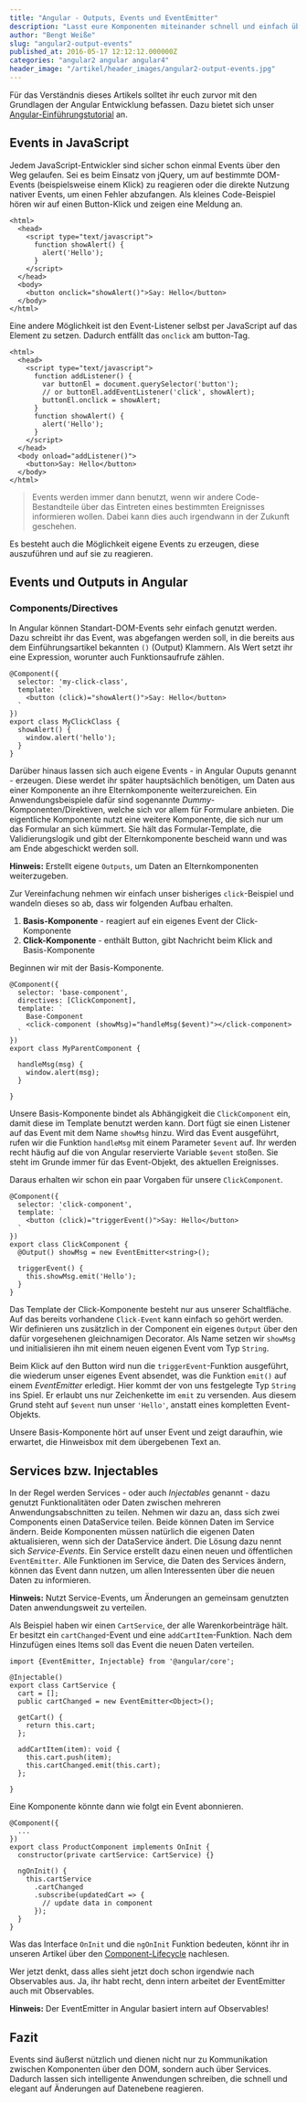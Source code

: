 ```yaml
---
title: "Angular - Outputs, Events und EventEmitter"
description: "Lasst eure Komponenten miteinander schnell und einfach über Events kommunizieren. Informiert Anwendungsteile über Änderungen an einem gemeinsamen Datenmodel über Service-Events."
author: "Bengt Weiße"
slug: "angular2-output-events"
published_at: 2016-05-17 12:12:12.000000Z
categories: "angular2 angular angular4"
header_image: "/artikel/header_images/angular2-output-events.jpg"
---
```


Für das Verständnis dieses Artikels solltet ihr euch zurvor mit den Grundlagen der Angular Entwicklung befassen. Dazu bietet sich unser [Angular-Einführungstutorial](/artikel/angular2-tutorial-deutsch) an.

## Events in JavaScript

Jedem JavaScript-Entwickler sind sicher schon einmal Events über den Weg gelaufen. Sei es beim Einsatz von jQuery, um auf bestimmte DOM-Events (beispielsweise einem Klick) zu reagieren oder die direkte Nutzung nativer Events, um einen Fehler abzufangen. Als kleines Code-Beispiel hören wir auf einen Button-Klick und zeigen eine Meldung an.

    <html>
      <head>
        <script type="text/javascript">
          function showAlert() {
            alert('Hello');
          }
        </script>
      </head>
      <body>
        <button onclick="showAlert()">Say: Hello</button>
      </body>
    </html> 

Eine andere Möglichkeit ist den Event-Listener selbst per JavaScript auf das Element zu setzen. Dadurch entfällt das `onclick` am button-Tag.

    <html>
      <head>
        <script type="text/javascript">
          function addListener() {
            var buttonEl = document.querySelector('button');
            // or buttonEl.addEventListener('click', showAlert);
            buttonEl.onclick = showAlert;
          }
          function showAlert() {
            alert('Hello');
          }
        </script>
      </head>
      <body onload="addListener()">
        <button>Say: Hello</button>
      </body>
    </html> 

> Events werden immer dann benutzt, wenn wir andere Code-Bestandteile über das Eintreten eines bestimmten Ereignisses informieren wollen. Dabei kann dies auch irgendwann in der Zukunft geschehen.

Es besteht auch die Möglichkeit eigene Events zu erzeugen, diese auszuführen und auf sie zu reagieren.

## Events und Outputs in Angular

### Components/Directives

In Angular können Standart-DOM-Events sehr einfach genutzt werden. Dazu schreibt ihr das Event, was abgefangen werden soll, in die bereits aus dem Einführungsartikel bekannten `()` (Output) Klammern. Als Wert setzt ihr eine Expression, worunter auch Funktionsaufrufe zählen.

    @Component({
      selector: 'my-click-class',
      template: `
        <button (click)="showAlert()">Say: Hello</button>
      `
    })
    export class MyClickClass {
      showAlert() {
        window.alert('hello');
      }
    }

Darüber hinaus lassen sich auch eigene Events - in Angular Ouputs genannt - erzeugen. Diese werdet ihr später hauptsächlich benötigen, um Daten aus einer Komponente an ihre Elternkomponente weiterzureichen. Ein Anwendungsbeispiele dafür sind sogenannte *Dummy*-Komponenten/Direktiven, welche sich vor allem für Formulare anbieten. Die eigentliche Komponente nutzt eine weitere Komponente, die sich nur um das Formular an sich kümmert. Sie hält das Formular-Template, die Validierungslogik und gibt der Elternkomponente bescheid wann und was am Ende abgeschickt werden soll.

<div class="alert alert-info"><b>Hinweis:</b> Erstellt eigene <code>Outputs</code>, um Daten an Elternkomponenten weiterzugeben.</div>

Zur Vereinfachung nehmen wir einfach unser bisheriges `click`-Beispiel und wandeln dieses so ab, dass wir folgenden Aufbau erhalten.

1. **Basis-Komponente** - reagiert auf ein eigenes Event der Click-Komponente
2. **Click-Komponente** - enthält Button, gibt Nachricht beim Klick and Basis-Komponente


Beginnen wir mit der Basis-Komponente. 

    @Component({
      selector: 'base-component',
      directives: [ClickComponent],
      template: `
      	Base-Component
        <click-component (showMsg)="handleMsg($event)"></click-component>
      `
    })
    export class MyParentComponent {
    
      handleMsg(msg) {
        window.alert(msg);
      }
    
    }

Unsere Basis-Komponente bindet als Abhängigkeit die `ClickComponent` ein, damit diese im Template benutzt werden kann. Dort fügt sie einen Listener auf das Event mit dem Name `showMsg` hinzu. Wird das Event ausgeführt, rufen wir die Funktion `handleMsg` mit einem Parameter `$event` auf. Ihr werden recht häufig auf die von Angular reservierte Variable `$event` stoßen. Sie steht im Grunde immer für das Event-Objekt, des aktuellen Ereignisses.

Daraus erhalten wir schon ein paar Vorgaben für unsere `ClickComponent`.


    @Component({
      selector: 'click-component',
      template: `
        <button (click)="triggerEvent()">Say: Hello</button>
      `
    })
    export class ClickComponent {
      @Output() showMsg = new EventEmitter<string>();
      
      triggerEvent() {
        this.showMsg.emit('Hello');
      }
    }

Das Template der Click-Komponente besteht nur aus unserer Schaltfläche. Auf das bereits vorhandene `Click-Event` kann einfach so gehört werden. Wir definieren uns zusätzlich in der Component ein eigenes `Output` über den dafür vorgesehenen gleichnamigen Decorator. Als Name setzen wir `showMsg` und initialisieren ihn mit einem neuen eigenen Event vom Typ `String`.

Beim Klick auf den Button wird nun die `triggerEvent`-Funktion ausgeführt, die wiederum unser eigenes Event absendet, was die Funktion `emit()` auf einem *EventEmitter* erledigt. Hier kommt der von uns festgelegte Typ `String` ins Spiel. Er erlaubt uns nur Zeichenkette im `emit` zu versenden. Aus diesem Grund steht auf `$event` nun unser `'Hello'`, anstatt eines kompletten Event-Objekts.

Unsere Basis-Komponente hört auf unser Event und zeigt daraufhin, wie erwartet, die Hinweisbox mit dem übergebenen Text an.

## Services bzw. Injectables

In der Regel werden Services - oder auch *Injectables* genannt - dazu genutzt Funktionalitäten oder Daten zwischen mehreren Anwendungsabschnitten zu teilen. Nehmen wir dazu an, dass sich zwei Components einen DataService teilen. Beide können Daten im Service ändern. Beide Komponenten müssen natürlich die eigenen Daten aktualisieren, wenn sich der DataService ändert. Die Lösung dazu nennt sich *Service-Events*. Ein Service erstellt dazu einen neuen und öffentlichen `EventEmitter`. Alle Funktionen im Service, die Daten des Services ändern, können das Event dann nutzen, um allen Interessenten über die neuen Daten zu informieren.

<div class="alert alert-info"><b>Hinweis:</b> Nutzt Service-Events, um Änderungen an gemeinsam genutzten Daten anwendungsweit zu verteilen.</div>

Als Beispiel haben wir einen `CartService`, der alle Warenkorbeinträge hält. Er besitzt ein `cartChanged`-Event und eine `addCartItem`-Funktion. Nach dem Hinzufügen eines Items soll das Event die neuen Daten verteilen.

    import {EventEmitter, Injectable} from '@angular/core';

    @Injectable()
    export class CartService {
      cart = [];
      public cartChanged = new EventEmitter<Object>();

      getCart() {
        return this.cart;
      };

      addCartItem(item): void {
        this.cart.push(item);
        this.cartChanged.emit(this.cart);
      };
      
    }
    
Eine Komponente könnte dann wie folgt ein Event abonnieren.

    @Component({
      ...
    })
    export class ProductComponent implements OnInit {
      constructor(private cartService: CartService) {}
      
      ngOnInit() {
        this.cartService
          .cartChanged
          .subscribe(updatedCart => {
            // update data in component
          });
      }
    }
    
Was das Interface `OnInit` und die `ngOnInit` Funktion bedeuten, könnt ihr in unseren Artikel über den [Component-Lifecycle](https://angularjs.de/artikel/angular-2-component-lifecycle) nachlesen.

Wer jetzt denkt, dass alles sieht jetzt doch schon irgendwie nach Observables aus. Ja, ihr habt recht, denn intern arbeitet der EventEmitter auch mit Observables.

<div class="alert alert-info"><b>Hinweis:</b> Der EventEmitter in Angular basiert intern auf Observables!</div>

## Fazit

Events sind äußerst nützlich und dienen nicht nur zu Kommunikation zwischen Komponenten über den DOM, sondern auch über Services. Dadurch lassen sich intelligente Anwendungen schreiben, die schnell und elegant auf Änderungen auf Datenebene reagieren.